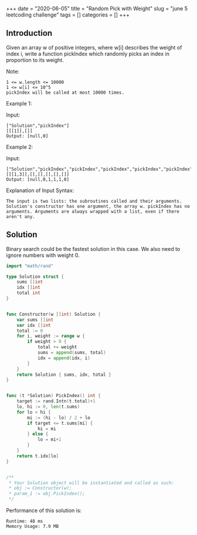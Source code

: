 +++
date = "2020-06-05"
title = "Random Pick with Weight"
slug = "june 5 leetcoding challenge"
tags = []
categories = []
+++

## Introduction

Given an array w of positive integers, where w[i] describes the weight of index i, write a function pickIndex which randomly picks an index in proportion to its weight.

Note:
```
1 <= w.length <= 10000
1 <= w[i] <= 10^5
pickIndex will be called at most 10000 times.
```

Example 1:

Input:
```
["Solution","pickIndex"]
[[[1]],[]]
Output: [null,0]
```

Example 2:

Input:
```
["Solution","pickIndex","pickIndex","pickIndex","pickIndex","pickIndex"]
[[[1,3]],[],[],[],[],[]]
Output: [null,0,1,1,1,0]
```

Explanation of Input Syntax:
```
The input is two lists: the subroutines called and their arguments. Solution's constructor has one argument, the array w. pickIndex has no arguments. Arguments are always wrapped with a list, even if there aren't any.
```

## Solution

Binary search could be the fastest solution in this case.
We also need to ignore numbers with weight 0.

``` go
import "math/rand"

type Solution struct {
	sums []int
	idx []int
	total int
}


func Constructor(w []int) Solution {
	var sums []int
	var idx []int
	total := 0
	for i, weight := range w {
		if weight > 0 {
			total += weight
			sums = append(sums, total)
			idx = append(idx, i)
		}
	}
	return Solution { sums, idx, total }
}


func (t *Solution) PickIndex() int {
	target := rand.Intn(t.total)+1
	lo, hi := 0, len(t.sums)
	for lo < hi {
		mi := (hi - lo) / 2 + lo
		if target <= t.sums[mi] {
			hi = mi
		} else {
			lo = mi+1
		}
	}
	return t.idx[lo]
}


/**
 * Your Solution object will be instantiated and called as such:
 * obj := Constructor(w);
 * param_1 := obj.PickIndex();
 */
```

Performance of this solution is:
```
Runtime: 48 ms
Memory Usage: 7.9 MB
```
